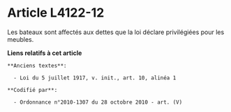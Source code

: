 # Article L4122-12

Les bateaux sont affectés aux dettes que la loi déclare privilégiées pour les meubles.

**Liens relatifs à cet article**

	**Anciens textes**:

	  - Loi du 5 juillet 1917, v. init., art. 10, alinéa 1

	**Codifié par**:

	  - Ordonnance n°2010-1307 du 28 octobre 2010 - art. (V)
